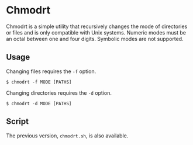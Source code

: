 # Chmodrt
Chmodrt is a simple utility that recursively changes the mode of directories or
files and is only compatible with Unix systems. Numeric modes must be an octal
between one and four digits. Symbolic modes are not supported.

## Usage
Changing files requires the `-f` option.

```
$ chmodrt -f MODE [PATHS]
```

Changing directories requires the `-d` option.

```
$ chmodrt -d MODE [PATHS]
```

## Script
The previous version, `chmodrt.sh`, is also available.
